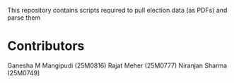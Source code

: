 This repository contains scripts required to pull election data (as PDFs) and parse them 
# Contributors
Ganesha M Mangipudi (25M0816)
Rajat Meher (25M0777)
Niranjan Sharma (25M0749)
